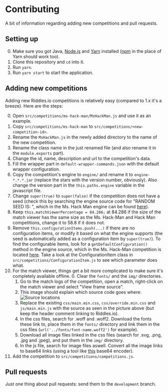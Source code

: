 # Contributing

A bit of information regarding adding new competitions and pull requests.

## Setting up
0. Make sure you got Java, [Node.js](https://nodejs.org/) and [Yarn](https://yarnpkg.com/) installed ([npm](https://www.npmjs.com/) in the place of Yarn should work too).
1. Clone this repository and `cd` into it.
2. Run `yarn`.
3. Run `yarn start` to start the application.

## Adding new competitions
Adding new Riddles.io competitions is relatively easy (compared to 1.x it's a breeze). Here are the steps:

0. Open `src/competitions/ms-hack-man/MsHackMan.js` and use it as an example.
1. Copy `src/competitions/ms-hack-man` to `src/competitions/<new-competition-id>`.
2. Rename the `MsHackMan.js` in the newly added directory to the name of the new competition.
3. Rename the class name in the just renamed file (and also rename it in the `module.exports` part).
4. Change the id, name, description and url to the competition's data.
5. Fill the wrapper part in `default-wrapper-commands.json` with the default wrapper configuration.
6. Copy the competition's engine to `engine/` and rename it to `engine-*.*.*.jar` (replace the stars with the version number, obviously). Also change the version part in the `this.paths.engine` variable in the javascript file.
7. Change `super(true)` to `super(false)` if the competition does not have a seed (check this by searching the engine source code for "RANDOM SEED IS: ", which in the Ms. Hack Man engine can be found [here](https://github.com/riddlesio/hack-man-2-engine/blob/development/src/java/io/riddles/hackman2/engine/HackMan2Engine.java#L236)).
8. Keep `this.matchViewerPercentage = 84.286;` at 84.286 if the size of the match viewer has the same size as the Ms. Hack-Man and Hack Man competitions, change it to 58.8 if it does not.
9. Remove `this.configurationItems.push(...)` if there are no configuration items, or modify it based on what the engine supports (the seed is automatically added as a configuration item by `super(true)`). To find the configurable items, look for a `getDefaultConfiguration()` method in the engine source, which in the Ms. Hack-Man competition is located [here](https://github.com/riddlesio/hack-man-2-engine/blob/development/src/java/io/riddles/hackman2/engine/HackMan2Engine.java#L63). Take a look at the ConfigurationItem class in `src/competitions/ConfigurationItem.js` to see which parameter does what.
10. For the match viewer, things get a bit more complicated to make sure it's completely available offline.
    0. Clear the `fonts/` and the `img/` directories.
    1. Go to the match logs of the competition, open a match, right-click on the match viewer and select "View frame source".
    2. This image should explain which source code goes where:
    ![Source locations](https://i.imgur.com/nMPG3jP.png)
    3. Replace the existing `css/main.min.css`, `css/override.min.css` and `js/main.min.js` with the source as seen in the picture above (but keep the header comment linking to Riddles.io).
    4. In the css files, search for .woff and .woff2. Download the fonts these link to, place them in the `fonts/` directory and link them in the css files (`url('../fonts/font-name.woff2')` for example).
    5. Download all image files linked in the css files (search for .svg, .png, .jpg and .jpeg), and put them in the `img/` directory.
    6. In the js file, search for image files aswell. Convert all the image links to base64 links (using a tool like [this](https://www.base64-image.de/) base64 encoder).
11. Add the competition to `src/competitions/competitions.js`.

## Pull requests
Just one thing about pull requests: send them to the `development` branch.

